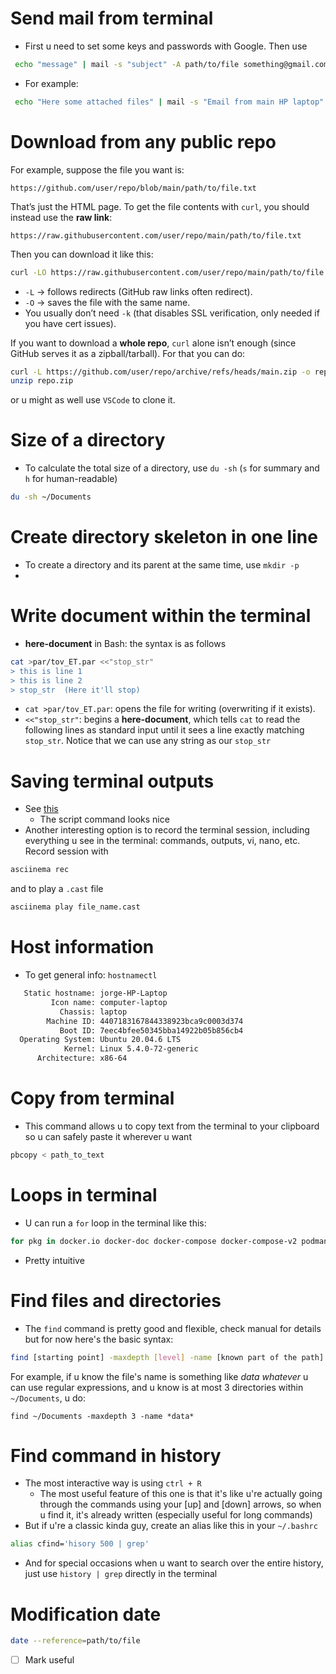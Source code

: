 
# Send mail from terminal

- First u need to set some keys and passwords with Google. Then use
```bash
 echo "message" | mail -s "subject" -A path/to/file something@gmail.com
```

- For example:
```bash
 echo "Here some attached files" | mail -s "Email from main HP laptop" -A ~/Escritorio/money.png jorgelopezr8@gmail.com
```


# Download from any public repo

For example, suppose the file you want is:
```
https://github.com/user/repo/blob/main/path/to/file.txt
```

That’s just the HTML page. To get the file contents with `curl`, you should instead use the **raw link**:
```
https://raw.githubusercontent.com/user/repo/main/path/to/file.txt
```

Then you can download it like this:
```bash
curl -LO https://raw.githubusercontent.com/user/repo/main/path/to/file.txt
```

- `-L` → follows redirects (GitHub raw links often redirect).
- `-O` → saves the file with the same name.
- You usually don’t need `-k` (that disables SSL verification, only needed if you have cert issues).

If you want to download a **whole repo**, `curl` alone isn’t enough (since GitHub serves it as a zipball/tarball). For that you can do:
```bash
curl -L https://github.com/user/repo/archive/refs/heads/main.zip -o repo.zip
unzip repo.zip
```

or u might as well use `VSCode` to clone it.

# Size of a directory

- To calculate the total size of a directory, use `du -sh` (`s` for summary and `h` for human-readable)
```bash
du -sh ~/Documents
```

# Create directory skeleton in one line

- To create a directory and its parent at the same time, use `mkdir -p`
- 

# Write document within the terminal

- **here-document** in Bash: the syntax is as follows
```bash
cat >par/tov_ET.par <<"stop_str"
> this is line 1
> this is line 2
> stop_str  (Here it'll stop)
```

- `cat >par/tov_ET.par`: opens the file for writing (overwriting if it exists).
- `<<"stop_str"`: begins a **here-document**, which tells `cat` to read the following lines as standard input until it sees a line exactly matching `stop_str`. Notice that we can use any string as our `stop_str`

# Saving terminal outputs

- See [this](https://www.google.com/search?q=write+existing+output+to+file+terminal&oq=write+existing+output+&gs_lcrp=EgZjaHJvbWUqBwgCECEYoAEyCQgAEEUYORifBTIHCAEQIRigATIHCAIQIRigATIHCAMQIRifBdIBCDg3NDRqMGo3qAIAsAIA&sourceid=chrome&ie=UTF-8)
	- The script command looks nice
- Another interesting option is to record the terminal session, including everything u see in the terminal: commands, outputs, vi, nano, etc. Record session with
```bash
asciinema rec 
```

and to play a `.cast` file
```bash
asciinema play file_name.cast
```

# Host information

- To get general info: `hostnamectl`
```bash
   Static hostname: jorge-HP-Laptop
         Icon name: computer-laptop
           Chassis: laptop
        Machine ID: 4407183167844338923bca9c0003d374
           Boot ID: 7eec4bfee50345bba14922b05b856cb4
  Operating System: Ubuntu 20.04.6 LTS
            Kernel: Linux 5.4.0-72-generic
      Architecture: x86-64

```


# Copy from terminal

- This command allows u to copy text from the terminal to your clipboard so u can safely paste it wherever u want
```bash
pbcopy < path_to_text
```

# Loops in terminal

- U can run a `for` loop in the terminal like this:
```bash
for pkg in docker.io docker-doc docker-compose docker-compose-v2 podman-docker containerd runc; do sudo apt-get remove $pkg; done
```
- Pretty intuitive


# Find files and directories

- The `find` command is pretty good and flexible, check manual for details but for now here's the basic syntax:
```bash
find [starting point] -maxdepth [level] -name [known part of the path]
```
For example, if u know the file's name is something like *data whatever*  u can use regular expressions, and u know is at most 3 directories within `~/Documents`, u do:
```
find ~/Documents -maxdepth 3 -name *data*
```

# Find command in history

- The most interactive way is using `ctrl + R` 
	- The most useful feature of this one is that it's like u're actually going through the commands using your [up] and [down] arrows, so when u find it, it's already written (especially useful for long commands)
- But if u're a classic kinda guy, create an alias like this in your `~/.bashrc`
```bash
alias cfind='hisory 500 | grep'
```
- And for special occasions when u want to search over the entire history, just use `history | grep` directly in the terminal

# Modification date

```bash
date --reference=path/to/file
```

- [ ] Mark useful